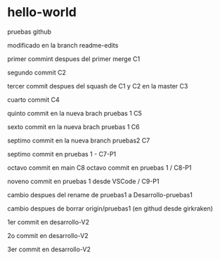 # hello-world
pruebas github

modificado en la branch readme-edits

primer commint despues del primer merge C1

segundo commit C2

tercer commit despues del squash de C1 y C2 en la master C3

cuarto commit  C4

quinto commit en la nueva brach pruebas 1 C5

sexto commit en la nueva brach pruebas 1 C6

septimo commit en la nueva branch pruebas2 C7

septimo commit en pruebas 1 - C7-P1

octavo commit en main C8
octavo commit en pruebas 1 /  C8-P1

noveno commit en pruebas 1 desde VSCode / C9-P1

cambio despues del rename de pruebas1 a Desarrollo-pruebas1

cambio despues de borrar origin/pruebas1 (en githud desde girkraken)

1er commit en desarrollo-V2

2o commit en desarrollo-V2

3er commit en desarrollo-V2
